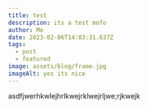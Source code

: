 ```yaml
---
title: test
description: its a test mofo
author: Me
date: 2023-02-06T14:03:31.637Z
tags:
  - post
  - featured
image: assets/blog/frame.jpg
imageAlt: yes its nice
---
```

a﻿sdfjwerhkwlejhrlkwejrklwejrljwe;rjkwejk